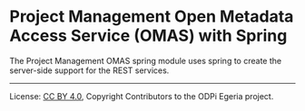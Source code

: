 <!-- SPDX-License-Identifier: CC-BY-4.0 -->
<!-- Copyright Contributors to the ODPi Egeria project. -->

# Project Management Open Metadata Access Service (OMAS) with Spring

The Project Management OMAS spring module uses spring to create the server-side support for the REST services.

----
License: [CC BY 4.0](https://creativecommons.org/licenses/by/4.0/),
Copyright Contributors to the ODPi Egeria project.
